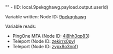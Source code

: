 "" - (ID: local.9pekqghawg.payload.output.userId)

Variable written:
Node ID: [9pekqghawg](../nodes/9pekqghawg.md)

Variable reads:
* PingOne MFA (Node ID: [4i8hh3qp83](../nodes/4i8hh3qp83.md))
* Teleport (Node ID: [zekirrx0pv](../nodes/zekirrx0pv.md))
* Teleport (Node ID: [zvpx8o3npf](../nodes/zvpx8o3npf.md))
